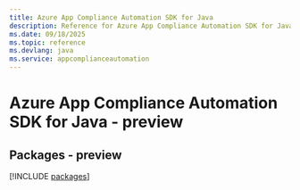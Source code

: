 ```yaml
---
title: Azure App Compliance Automation SDK for Java
description: Reference for Azure App Compliance Automation SDK for Java
ms.date: 09/18/2025
ms.topic: reference
ms.devlang: java
ms.service: appcomplianceautomation
---
```

# Azure App Compliance Automation SDK for Java - preview
## Packages - preview
[!INCLUDE [packages](app-compliance-automation-index.md)]